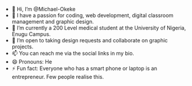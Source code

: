 - 👋 Hi, I’m @Michael-Okeke
- 👀 I have a passion for coding, web development, digital classroom management and graphic design.
- 🌱 I’m currently a 200 Level medical student at the University of Nigeria, Enugu Campus. 
- 💞️ I’m open to taking design requests and collaborate on graphic projects.
- 📫 You can reach me via the social links in my bio.
- 😄 Pronouns: He
- ⚡ Fun fact: Everyone who has a smart phone or laptop is an entrepreneur. Few people realise this.

<!---
Michael-Okeke/Michael-Okeke is a ✨ special ✨ repository because its `README.md` (this file) appears on your GitHub profile.
You can click the Preview link to take a look at your changes.
--->
